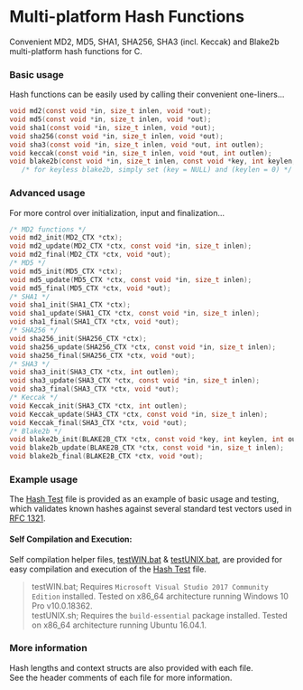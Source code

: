 # Multi-platform Hash Functions
Convenient MD2, MD5, SHA1, SHA256, SHA3 (incl. Keccak) and Blake2b multi-platform hash functions for C.

### Basic usage
Hash functions can be easily used by calling their convenient one-liners...
```c
void md2(const void *in, size_t inlen, void *out);
void md5(const void *in, size_t inlen, void *out);
void sha1(const void *in, size_t inlen, void *out);
void sha256(const void *in, size_t inlen, void *out);
void sha3(const void *in, size_t inlen, void *out, int outlen);
void keccak(const void *in, size_t inlen, void *out, int outlen);
void blake2b(const void *in, size_t inlen, const void *key, int keylen, void *out, int outlen);
   /* for keyless blake2b, simply set (key = NULL) and (keylen = 0) */
```

### Advanced usage
For more control over initialization, input and finalization...
```c
/* MD2 functions */
void md2_init(MD2_CTX *ctx);
void md2_update(MD2_CTX *ctx, const void *in, size_t inlen);
void md2_final(MD2_CTX *ctx, void *out);
/* MD5 */
void md5_init(MD5_CTX *ctx);
void md5_update(MD5_CTX *ctx, const void *in, size_t inlen);
void md5_final(MD5_CTX *ctx, void *out);
/* SHA1 */
void sha1_init(SHA1_CTX *ctx);
void sha1_update(SHA1_CTX *ctx, const void *in, size_t inlen);
void sha1_final(SHA1_CTX *ctx, void *out);
/* SHA256 */
void sha256_init(SHA256_CTX *ctx);
void sha256_update(SHA256_CTX *ctx, const void *in, size_t inlen);
void sha256_final(SHA256_CTX *ctx, void *out);
/* SHA3 */
void sha3_init(SHA3_CTX *ctx, int outlen);
void sha3_update(SHA3_CTX *ctx, const void *in, size_t inlen);
void sha3_final(SHA3_CTX *ctx, void *out);
/* Keccak */
void Keccak_init(SHA3_CTX *ctx, int outlen);
void Keccak_update(SHA3_CTX *ctx, const void *in, size_t inlen);
void Keccak_final(SHA3_CTX *ctx, void *out);
/* Blake2b */
void blake2b_init(BLAKE2B_CTX *ctx, const void *key, int keylen, int outlen);
void blake2b_update(BLAKE2B_CTX *ctx, const void *in, size_t inlen);
void blake2b_final(BLAKE2B_CTX *ctx, void *out);
```

### Example usage
The [Hash Test](test/hashtest.c) file is provided as an example of basic usage and testing, which validates known hashes against several standard test vectors used in [RFC 1321](https://tools.ietf.org/html/rfc1321).
#### Self Compilation and Execution:
Self compilation helper files, [testWIN.bat](testWIN.bat) & [testUNIX.bat](testUNIX.bat), are provided for easy compilation and execution of the [Hash Test](testhash.c) file.  
> testWIN.bat; Requires `Microsoft Visual Studio 2017 Community Edition` installed. Tested on x86_64 architecture running Windows 10 Pro v10.0.18362.  
> testUNIX.sh; Requires the `build-essential` package installed. Tested on x86_64 architecture running Ubuntu 16.04.1.

### More information
Hash lengths and context structs are also provided with each file.  
See the header comments of each file for more information.
